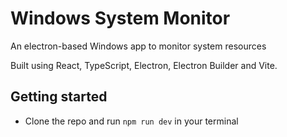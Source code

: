 # Windows System Monitor

An electron-based Windows app to monitor system resources

Built using React, TypeScript, Electron, Electron Builder and Vite.

## Getting started

- Clone the repo and run `npm run dev` in your terminal
